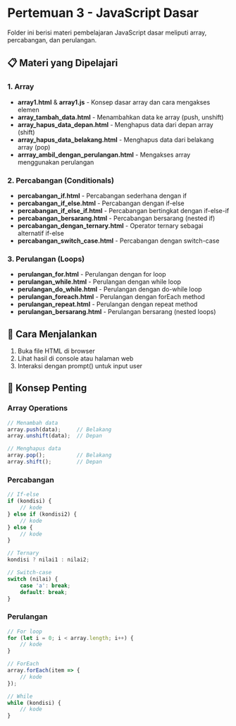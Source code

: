 # Pertemuan 3 - JavaScript Dasar

Folder ini berisi materi pembelajaran JavaScript dasar meliputi array, percabangan, dan perulangan.

## 📋 Materi yang Dipelajari

### 1. Array
- **array1.html** & **array1.js** - Konsep dasar array dan cara mengakses elemen
- **array_tambah_data.html** - Menambahkan data ke array (push, unshift)
- **array_hapus_data_depan.html** - Menghapus data dari depan array (shift)
- **array_hapus_data_belakang.html** - Menghapus data dari belakang array (pop)
- **arrray_ambil_dengan_perulangan.html** - Mengakses array menggunakan perulangan

### 2. Percabangan (Conditionals)
- **percabangan_if.html** - Percabangan sederhana dengan if
- **percabangan_if_else.html** - Percabangan dengan if-else
- **percabangan_if_else_if.html** - Percabangan bertingkat dengan if-else-if
- **percabangan_bersarang.html** - Percabangan bersarang (nested if)
- **percabangan_dengan_ternary.html** - Operator ternary sebagai alternatif if-else
- **percabangan_switch_case.html** - Percabangan dengan switch-case

### 3. Perulangan (Loops)
- **perulangan_for.html** - Perulangan dengan for loop
- **perulangan_while.html** - Perulangan dengan while loop
- **perulangan_do_while.html** - Perulangan dengan do-while loop
- **perulangan_foreach.html** - Perulangan dengan forEach method
- **perulangan_repeat.html** - Perulangan dengan repeat method
- **perulangan_bersarang.html** - Perulangan bersarang (nested loops)

## 🚀 Cara Menjalankan

1. Buka file HTML di browser
2. Lihat hasil di console atau halaman web
3. Interaksi dengan prompt() untuk input user

## 📝 Konsep Penting

### Array Operations
```javascript
// Menambah data
array.push(data);     // Belakang
array.unshift(data);  // Depan

// Menghapus data
array.pop();          // Belakang
array.shift();        // Depan
```

### Percabangan
```javascript
// If-else
if (kondisi) {
    // kode
} else if (kondisi2) {
    // kode
} else {
    // kode
}

// Ternary
kondisi ? nilai1 : nilai2;

// Switch-case
switch (nilai) {
    case 'a': break;
    default: break;
}
```

### Perulangan
```javascript
// For loop
for (let i = 0; i < array.length; i++) {
    // kode
}

// ForEach
array.forEach(item => {
    // kode
});

// While
while (kondisi) {
    // kode
}
```
